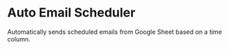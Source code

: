 # Auto Email Scheduler

Automatically sends scheduled emails from Google Sheet based on a time column.
